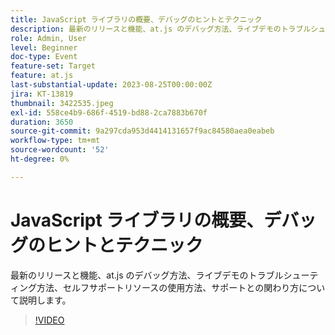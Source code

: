 ```yaml
---
title: JavaScript ライブラリの概要、デバッグのヒントとテクニック
description: 最新のリリースと機能、at.js のデバッグ方法、ライブデモのトラブルシューティング方法、セルフサポートリソース、サポートとの関わり方について説明します。
role: Admin, User
level: Beginner
doc-type: Event
feature-set: Target
feature: at.js
last-substantial-update: 2023-08-25T00:00:00Z
jira: KT-13819
thumbnail: 3422535.jpeg
exl-id: 558ce4b9-686f-4519-bd88-2ca7883b670f
duration: 3650
source-git-commit: 9a297cda953d4414131657f9ac84580aea0eabeb
workflow-type: tm+mt
source-wordcount: '52'
ht-degree: 0%

---
```


# JavaScript ライブラリの概要、デバッグのヒントとテクニック

最新のリリースと機能、at.js のデバッグ方法、ライブデモのトラブルシューティング方法、セルフサポートリソースの使用方法、サポートとの関わり方について説明します。

>[!VIDEO](https://video.tv.adobe.com/v/3422535/?learn=on)
